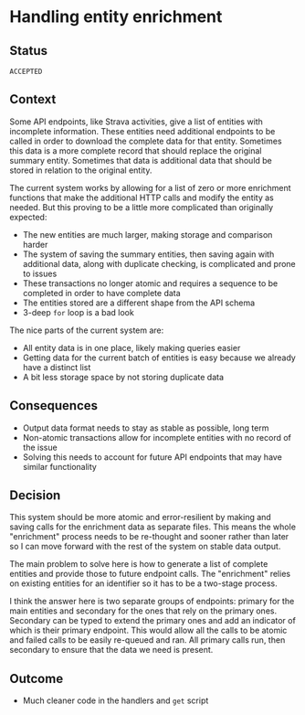 # Handling entity enrichment

## Status

`ACCEPTED`

## Context

Some API endpoints, like Strava activities, give a list of entities with incomplete information. These entities need additional endpoints to be called in order to download the complete data for that entity. Sometimes this data is a more complete record that should replace the original summary entity. Sometimes that data is additional data that should be stored in relation to the original entity.

The current system works by allowing for a list of zero or more enrichment functions that make the additional HTTP calls and modify the entity as needed. But this proving to be a little more complicated than originally expected:

- The new entities are much larger, making storage and comparison harder
- The system of saving the summary entities, then saving again with additional data, along with duplicate checking, is complicated and prone to issues
- These transactions no longer atomic and requires a sequence to be completed in order to have complete data
- The entities stored are a different shape from the API schema
- 3-deep `for` loop is a bad look

The nice parts of the current system are:

- All entity data is in one place, likely making queries easier
- Getting data for the current batch of entities is easy because we already have a distinct list
- A bit less storage space by not storing duplicate data

## Consequences

- Output data format needs to stay as stable as possible, long term
- Non-atomic transactions allow for incomplete entities with no record of the issue
- Solving this needs to account for future API endpoints that may have similar functionality

## Decision

This system should be more atomic and error-resilient by making and saving calls for the enrichment data as separate files. This means the whole "enrichment" process needs to be re-thought and sooner rather than later so I can move forward with the rest of the system on stable data output. 

The main problem to solve here is how to generate a list of complete entities and provide those to future endpoint calls. The "enrichment" relies on existing entities for an identifier so it has to be a two-stage process. 

I think the answer here is two separate groups of endpoints: primary for the main entities and secondary for the ones that rely on the primary ones. Secondary can be typed to extend the primary ones and add an indicator of which is their primary endpoint. This would allow all the calls to be atomic and failed calls to be easily re-queued and ran. All primary calls run, then secondary to ensure that the data we need is present.

## Outcome

- Much cleaner code in the handlers and `get` script